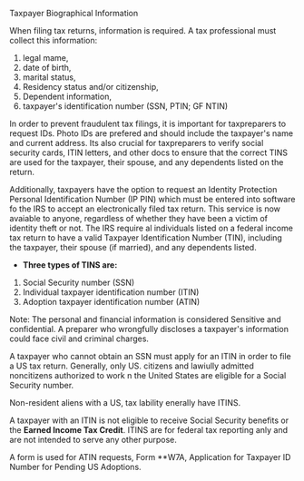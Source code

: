 Taxpayer Biographical Information

When filing tax returns, information is required. A tax professional must collect this information: 
1. legal mame, 
2. date of birth, 
3. marital status, 
4. Residency status and/or citizenship, 
5. Dependent information, 
5. taxpayer's identification number (SSN, PTIN; GF NTIN)

In order to prevent fraudulent tax filings, it is important for taxpreparers to request IDs. Photo IDs are prefered and should include the taxpayer's name and current address. Its also crucial for taxpreparers to verify social security cards, ITIN letters, and other docs to ensure that the correct TINS are used for the taxpayer, their spouse, and any dependents listed on the return. 

Additionally, taxpayers have the option to request an Identity Protection Personal Identification Number (IP PIN) which must be entered into software fo the IRS to accept an electronically filed tax return. This service is now avaiable to anyone, regardless of whether they have been a victim of identity theft or not. The IRS require al individuals listed on a federal income tax return to have a valid Taxpayer Identification Number (TIN), including the taxpayer, their spouse (if married), and any dependents listed. 

- **Three types of TINS are:**
1. Social Security number (SSN)
2. Individual taxpayer identification number (ITIN)
3. Adoption taxpayer identification number (ATIN)

Note: The personal and financial information is considered Sensitive and confidential. A preparer who wrongfully discloses a taxpayer's information could face civil and criminal charges.

A taxpayer who cannot obtain an SSN must apply for an ITIN in order to file a US tax return. Generally, only US. citizens and lawiully admitted noncitizens authorized to work n the United States are eligible for a Social Security number.

Non-resident aliens with a US, tax lability enerally have ITINS.

A taxpayer with an ITIN is not eligible to receive Social Security benefits or the **Earned Income Tax Credit**. ITINS are for federal tax reporting anly and are not intended to serve any other purpose.

A form is used for ATIN requests, Form **W7A, Application for Taxpayer ID Number for Pending US Adoptions.

